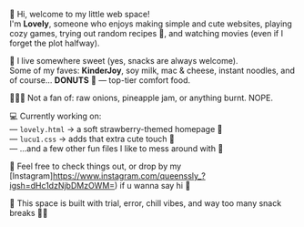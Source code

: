 🍓 Hi, welcome to my little web space!  
I'm **Lovely**, someone who enjoys making simple and cute websites, playing cozy games, trying out random recipes 🍳, and watching movies (even if I forget the plot halfway).

🍬 I live somewhere sweet (yes, snacks are always welcome).  
Some of my faves: **KinderJoy**, soy milk, mac & cheese, instant noodles, and of course... **DONUTS** 🍩 — top-tier comfort food.

🙅🏻‍♀️ Not a fan of: raw onions, pineapple jam, or anything burnt. NOPE.

💻 Currently working on:  
— `lovely.html` → a soft strawberry-themed homepage 🍓  
— `lucu1.css` → adds that extra cute touch 💅  
— ...and a few other fun files I like to mess around with 🎨

📮 Feel free to check things out, or drop by my [Instagram]https://www.instagram.com/queenssly_?igsh=dHc1dzNjbDMzOWM=) if u wanna say hi 🍓

🧃 This space is built with trial, error, chill vibes, and way too many snack breaks 🍥✨
